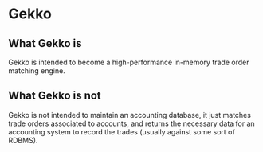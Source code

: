 Gekko
=

## What Gekko is
Gekko is intended to become a high-performance in-memory trade order matching engine.

## What Gekko is not
Gekko is not intended to maintain an accounting database, it just matches trade orders associated to accounts, and returns the necessary data for an accounting system to record the trades (usually against some sort of RDBMS).

